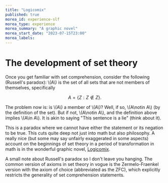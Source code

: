 ```yaml
---
title: "Logicomix"
published: true
morea_id: experience-slf
morea_type: experience
morea_summary: "A graphic novel"
morea_start_date: "2023-07-15T23:00"
morea_labels:
---
```


# The development of set theory

Once you get familiar with set comprehension, consider the following (Russell's
paradox): \\(A\\) is the set of all sets that are not members of themselves, specifically

$$A = \{ Z: Z \notin Z \}.$$

The problem now is: is \\(A\\) a member of \\(A\\)? Well, if so, \\(A\notin A\\)
(by the definition of the set). But if not, \\(A\notin A\\), and the
definition above implies \\(A\in A\\). It is akin to saying "This sentence is a lie" (think about it).

This is a paradox where we cannot have either the statement or its
negation to be true. This cuts quite deep not just into math but also
philosophy. A really nice (but some may say unfairly exaggerated in
some aspects) account on the beginnings of set theory in a period of
transformation in math is in the wonderful graphic novel,
[Logicomix](https://www.amazon.com/Logicomix-search-truth-Apostolos-Doxiadis/dp/1596914521).

A small note about Russell's paradox so I don't leave you hanging. The
common version of axioms in set theory in vogue is the Zermelo-Fraenkel
version with the axiom of choice (abbreviated as the ZFC), which
explicitly restricts the generality of set comprehension statements.












